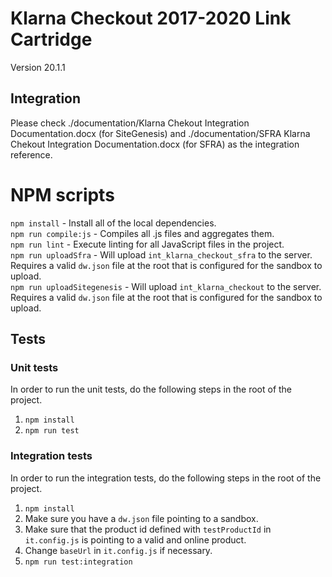 # Klarna Checkout 2017-2020 Link Cartridge
Version 20.1.1


## Integration

Please check ./documentation/Klarna Chekout Integration Documentation.docx (for SiteGenesis) and ./documentation/SFRA Klarna Chekout Integration Documentation.docx (for SFRA) as the integration reference.

# NPM scripts
`npm install` - Install all of the local dependencies.  
`npm run compile:js` - Compiles all .js files and aggregates them.  
`npm run lint` - Execute linting for all JavaScript files in the project.  
`npm run uploadSfra` - Will upload `int_klarna_checkout_sfra` to the server. Requires a valid `dw.json` file at the root that is configured for the sandbox to upload.  
`npm run uploadSitegenesis` - Will upload `int_klarna_checkout` to the server. Requires a valid `dw.json` file at the root that is configured for the sandbox to upload.

## Tests

### Unit tests

In order to run the unit tests, do the following steps in the root of the project.

1. `npm install`
2. `npm run test`

### Integration tests

In order to run the integration tests, do the following steps in the root of the project.

1. `npm install`
2. Make sure you have a `dw.json` file pointing to a sandbox.
3. Make sure that the product id defined with `testProductId` in `it.config.js` is pointing to a valid and online product.
4. Change `baseUrl` in `it.config.js` if necessary.
5. `npm run test:integration`

